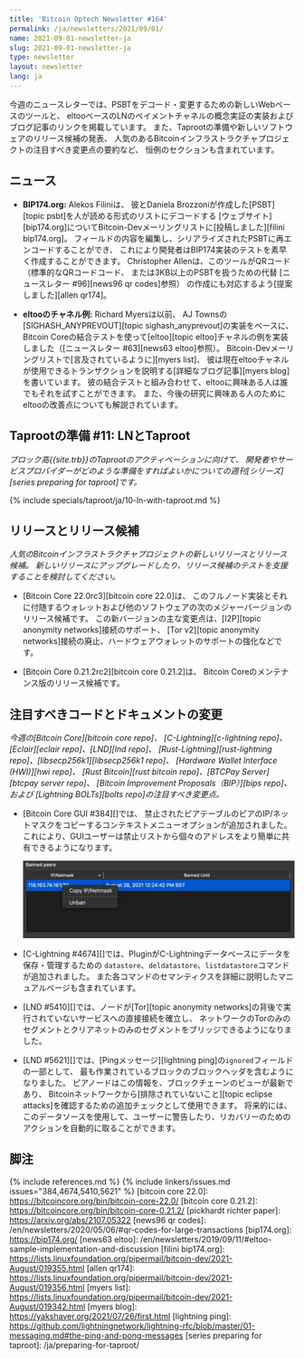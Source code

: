 ```yaml
---
title: 'Bitcoin Optech Newsletter #164'
permalink: /ja/newsletters/2021/09/01/
name: 2021-09-01-newsletter-ja
slug: 2021-09-01-newsletter-ja
type: newsletter
layout: newsletter
lang: ja
---
```

今週のニュースレターでは、PSBTをデコード・変更するための新しいWebベースのツールと、
eltooベースのLNのペイメントチャネルの概念実証の実装およびブログ記事のリンクを掲載しています。
また、Taprootの準備や新しいソフトウェアのリリース候補の発表、
人気のあるBitcoinインフラストラクチャプロジェクトの注目すべき変更点の要約など、
恒例のセクションも含まれています。

## ニュース

- **BIP174.org:** Alekos Filiniは、
  彼とDaniela Brozzoniが作成した[PSBT][topic psbt]を人が読める形式のリストにデコードする
  [ウェブサイト][bip174.org]についてBitcoin-Devメーリングリストに[投稿しました][filini bip174.org]。
  フィールドの内容を編集し、シリアライズされたPSBTに再エンコードすることができ、
  これにより開発者はBIP174実装のテストを素早く作成することができます。
  Christopher Allenは、このツールがQRコード（標準的なQRコードコード、
  または3KB以上のPSBTを扱うための代替 [ニュースレター #96][news96 qr codes]参照）
  の作成にも対応するよう[提案しました][allen qr174]。

- **eltooのチャネル例:** Richard Myersは以前、
  AJ Townsの[SIGHASH_ANYPREVOUT][topic sighash_anyprevout]の実装をベースに、
  Bitcoin Coreの結合テストを使って[eltoo][topic eltoo]チャネルの例を実装しました（[ニュースレター #63][news63 eltoo]参照）。
  Bitcoin-Devメーリングリストで[言及されているように][myers list]、
  彼は現在eltooチャネルが使用できるトランザクションを説明する[詳細なブログ記事][myers blog]を書いています。
  彼の結合テストと組み合わせて、eltooに興味ある人は誰でもそれを試すことができます。
  また、今後の研究に興味ある人のためにeltooの改善点についても解説されています。

## Taprootの準備 #11: LNとTaproot

*ブロック高{{site.trb}}のTaprootのアクティベーションに向けて、
開発者やサービスプロバイダーがどのような準備をすればよいかについての週刊[シリーズ][series preparing for taproot]です。*

{% include specials/taproot/ja/10-ln-with-taproot.md %}

## リリースとリリース候補

*人気のBitcoinインフラストラクチャプロジェクトの新しいリリースとリリース候補。
新しいリリースにアップグレードしたり、リリース候補のテストを支援することを検討してください。*

- [Bitcoin Core 22.0rc3][bitcoin core 22.0]は、
  このフルノード実装とそれに付随するウォレットおよび他のソフトウェアの次のメジャーバージョンのリリース候補です。
  この新バージョンの主な変更点は、[I2P][topic anonymity networks]接続のサポート、
  [Tor v2][topic anonymity networks]接続の廃止、ハードウェアウォレットのサポートの強化などです。

- [Bitcoin Core 0.21.2rc2][bitcoin core 0.21.2]は、
  Bitcoin Coreのメンテナンス版のリリース候補です。

## 注目すべきコードとドキュメントの変更

*今週の[Bitcoin Core][bitcoin core repo]、
[C-Lightning][c-lightning repo]、[Eclair][eclair repo]、[LND][lnd repo]、
[Rust-Lightning][rust-lightning repo]、[libsecp256k1][libsecp256k1 repo]、
[Hardware Wallet Interface (HWI)][hwi repo]、
[Rust Bitcoin][rust bitcoin repo]、[BTCPay Server][btcpay server repo]、
[Bitcoin Improvement Proposals（BIP）][bips repo]、および
[Lightning BOLTs][bolts repo]の注目すべき変更点。*

- [Bitcoin Core GUI #384][]では、
  禁止されたピアテーブルのピアのIP/ネットマスクをコピーするコンテキストメニューオプションが追加されました。
  これにより、GUIユーザーは禁止リストから個々のアドレスをより簡単に共有できるようになります。

    ![Screenshot of GUI Copy IP/Netmask Context Menu Option](/img/posts/2021-09-gui-copy-banned-peer.png)

- [C-Lightning #4674][]では、PluginがC-Lightningデータベースにデータを保存・管理するための
  `datastore`、`deldatastore`、`listdatastore`コマンドが追加されました。
  また各コマンドのセマンティクスを詳細に説明したマニュアルページも含まれています。

- [LND #5410][]では、ノードが[Tor][topic anonymity networks]の背後で実行されていないサービスへの直接接続を確立し、
  ネットワークのTorのみのセグメントとクリアネットのみのセグメントをブリッジできるようになりました。

- [LND #5621][]では、[Pingメッセージ][lightning ping]の`ignored`フィールドの一部として、
  最も作業されているブロックのブロックヘッダを含むようになりました。
  ピアノードはこの情報を、ブロックチェーンのビューが最新であり、
  Bitcoinネットワークから[排除されていないこと][topic eclipse attacks]を確認するための追加チェックとして使用できます。
  将来的には、このデータソースを使用して、ユーザーに警告したり、リカバリーのためのアクションを自動的に取ることができます。

## 脚注

{% include references.md %}
{% include linkers/issues.md issues="384,4674,5410,5621" %}
[bitcoin core 22.0]: https://bitcoincore.org/bin/bitcoin-core-22.0/
[bitcoin core 0.21.2]: https://bitcoincore.org/bin/bitcoin-core-0.21.2/
[pickhardt richter paper]: https://arxiv.org/abs/2107.05322
[news96 qr codes]: /en/newsletters/2020/05/06/#qr-codes-for-large-transactions
[bip174.org]: https://bip174.org/
[news63 eltoo]: /en/newsletters/2019/09/11/#eltoo-sample-implementation-and-discussion
[filini bip174.org]: https://lists.linuxfoundation.org/pipermail/bitcoin-dev/2021-August/019355.html
[allen qr174]: https://lists.linuxfoundation.org/pipermail/bitcoin-dev/2021-August/019356.html
[myers list]: https://lists.linuxfoundation.org/pipermail/bitcoin-dev/2021-August/019342.html
[myers blog]: https://yakshaver.org/2021/07/26/first.html
[lightning ping]: https://github.com/lightningnetwork/lightning-rfc/blob/master/01-messaging.md#the-ping-and-pong-messages
[series preparing for taproot]: /ja/preparing-for-taproot/
